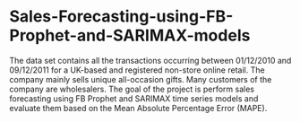 # Sales-Forecasting-using-FB-Prophet-and-SARIMAX-models

The data set contains all the transactions occurring between 01/12/2010 and 09/12/2011 for a UK-based and registered non-store online retail. The company mainly sells unique all-occasion gifts. Many customers of the company are wholesalers. The goal of the project is perform sales forecasting using FB Prophet and SARIMAX time series models and evaluate them based on the Mean Absolute Percentage Error (MAPE).
